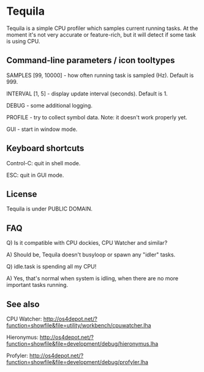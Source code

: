 # Tequila

Tequila is a simple CPU profiler which samples current running tasks. At the moment it's not very
accurate or feature-rich, but it will detect if some task is using CPU.


## Command-line parameters / icon tooltypes

SAMPLES [99, 10000] - how often running task is sampled (Hz). Default is 999.

INTERVAL [1, 5] - display update interval (seconds). Default is 1.

DEBUG - some additional logging.

PROFILE - try to collect symbol data. Note: it doesn't work properly yet.

GUI - start in window mode.


## Keyboard shortcuts

Control-C: quit in shell mode.

ESC: quit in GUI mode.


## License

Tequila is under PUBLIC DOMAIN.


## FAQ

Q) Is it compatible with CPU dockies, CPU Watcher and similar?

A) Should be, Tequila doesn't busyloop or spawn any "idler" tasks.

Q) idle.task is spending all my CPU!

A) Yes, that's normal when system is idling, when there are no more important tasks running.


## See also

CPU Watcher: http://os4depot.net/?function=showfile&file=utility/workbench/cpuwatcher.lha

Hieronymus: http://os4depot.net/?function=showfile&file=development/debug/hieronymus.lha

Profyler: http://os4depot.net/?function=showfile&file=development/debug/profyler.lha

